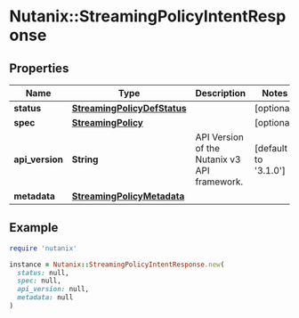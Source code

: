 # Nutanix::StreamingPolicyIntentResponse

## Properties

| Name | Type | Description | Notes |
| ---- | ---- | ----------- | ----- |
| **status** | [**StreamingPolicyDefStatus**](StreamingPolicyDefStatus.md) |  | [optional] |
| **spec** | [**StreamingPolicy**](StreamingPolicy.md) |  | [optional] |
| **api_version** | **String** | API Version of the Nutanix v3 API framework. | [default to &#39;3.1.0&#39;] |
| **metadata** | [**StreamingPolicyMetadata**](StreamingPolicyMetadata.md) |  |  |

## Example

```ruby
require 'nutanix'

instance = Nutanix::StreamingPolicyIntentResponse.new(
  status: null,
  spec: null,
  api_version: null,
  metadata: null
)
```

